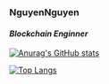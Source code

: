### NguyenNguyen
#### _Blockchain Enginner_

[![Anurag's GitHub stats](https://github-readme-stats.vercel.app/api?username=thanhnguyennguyen&show_icons=true&theme=radical&count_private=true)](https://www.linkedin.com/in/nguyennguyen-vn/)


[![Top Langs](https://github-readme-stats.vercel.app/api/top-langs/?username=thanhnguyennguyen&layout=compact&count_private=true)](https://www.linkedin.com/in/nguyennguyen-vn/)
